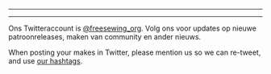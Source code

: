 - - -
- - -

Ons Twitteraccount is [@freesewing\_org](https://twitter.com/freesewing_org). Volg ons voor updates op nieuwe patroonreleases, maken van community en ander nieuws.

When posting your makes in Twitter, please mention us so we can re-tweet, and use [our hashtags](/community/hashtags/).
